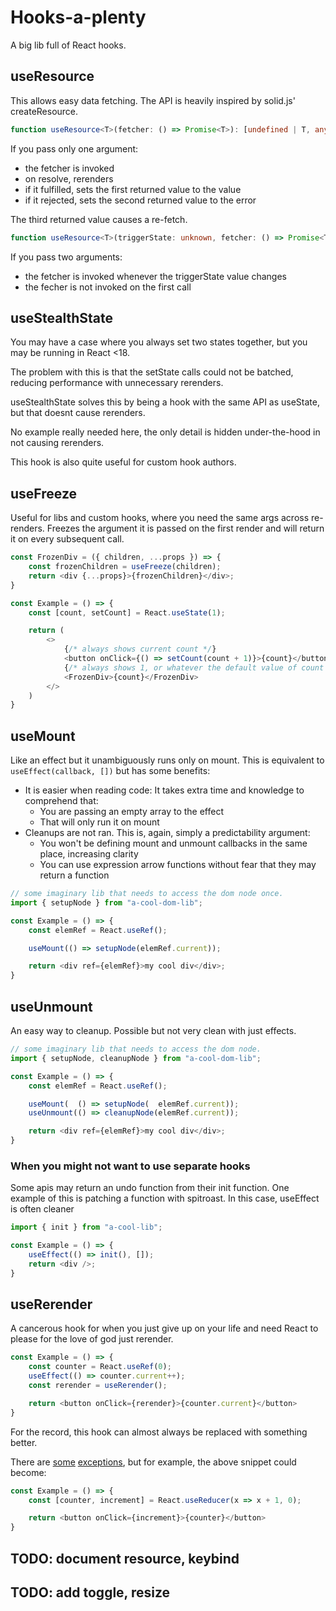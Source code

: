 # Hooks-a-plenty

A big lib full of React hooks.

## useResource
This allows easy data fetching. The API is heavily inspired by solid.js' createResource.

```ts
function useResource<T>(fetcher: () => Promise<T>): [undefined | T, any, () => void];
```
If you pass only one argument:
 - the fetcher is invoked
 - on resolve, rerenders
 - if it fulfilled, sets the first returned value to the value
 - if it rejected, sets the second returned value to the error

The third returned value causes a re-fetch.

```ts
function useResource<T>(triggerState: unknown, fetcher: () => Promise<T>): [undefined | T, any, () => void];
```
If you pass two arguments:
 - the fetcher is invoked whenever the triggerState value changes
 - the fecher is not invoked on the first call

## useStealthState
You may have a case where you always set two states together, but you may be running in React <18.

The problem with this is that the setState calls could not be batched,
reducing performance with unnecessary rerenders.

useStealthState solves this by being a hook with the same API as useState, but that doesnt cause rerenders.

No example really needed here, the only detail is hidden under-the-hood in not causing rerenders.

This hook is also quite useful for custom hook authors.

## useFreeze
Useful for libs and custom hooks, where you need the same args across re-renders.
Freezes the argument it is passed on the first render and will return it on every subsequent call.

```js
const FrozenDiv = ({ children, ...props }) => {
    const frozenChildren = useFreeze(children);
    return <div {...props}>{frozenChildren}</div>;
}

const Example = () => {
    const [count, setCount] = React.useState(1);

    return (
        <>
            {/* always shows current count */}
            <button onClick={() => setCount(count + 1)}>{count}</button>
            {/* always shows 1, or whatever the default value of count is */}
            <FrozenDiv>{count}</FrozenDiv>
        </>
    )
}
```

## useMount
Like an effect but it unambiguously runs only on mount. This is equivalent to `useEffect(callback, [])` but has some benefits:
 - It is easier when reading code: It takes extra time and knowledge to comprehend that:
   * You are passing an empty array to the effect
   * That will only run it on mount
 - Cleanups are not ran. This is, again, simply a predictability argument:
   * You won't be defining mount and unmount callbacks in the same place, increasing clarity
   * You can use expression arrow functions without fear that they may return a function

```js
// some imaginary lib that needs to access the dom node once.
import { setupNode } from "a-cool-dom-lib";

const Example = () => {
    const elemRef = React.useRef();

    useMount(() => setupNode(elemRef.current));

    return <div ref={elemRef}>my cool div</div>;
}
```

## useUnmount
An easy way to cleanup. Possible but not very clean with just effects.

```js
// some imaginary lib that needs to access the dom node.
import { setupNode, cleanupNode } from "a-cool-dom-lib";

const Example = () => {
    const elemRef = React.useRef();

    useMount(  () => setupNode(  elemRef.current));
    useUnmount(() => cleanupNode(elemRef.current));

    return <div ref={elemRef}>my cool div</div>;
}
```

### When you might not want to use separate hooks 
Some apis may return an undo function from their init function. 
One example of this is patching a function with spitroast. 
In this case, useEffect is often cleaner 
```js
import { init } from "a-cool-lib";

const Example = () => {
    useEffect(() => init(), []);
    return <div />;
}
```

## useRerender
A cancerous hook for when you just give up on your life and need React to please for the love of god just rerender.

```js
const Example = () => {
    const counter = React.useRef(0);
    useEffect(() => counter.current++);
    const rerender = useRerender();

    return <button onClick={rerender}>{counter.current}</button>
}
```

For the record, this hook can almost always be replaced with something better.

There are
[some](https://github.com/yellowsink/cc-plugins/blob/8180b952d3d6c607e73be686845151f22eb2d26b/cumstain/components/tabs/TabInstalled.jsx#L28)
[exceptions](https://github.com/yellowsink/cc-plugins/blob/8180b952d3d6c607e73be686845151f22eb2d26b/cumstain/components/tabs/TabStore.jsx#L42),
but for example, the above snippet could become:

```js
const Example = () => {
    const [counter, increment] = React.useReducer(x => x + 1, 0);

    return <button onClick={increment}>{counter}</button>
}
```

## TODO: document resource, keybind
## TODO: add toggle, resize
